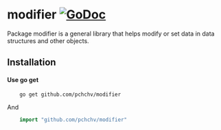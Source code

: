 # modifier [![GoDoc](https://godoc.org/github.com/pchchv/modifier?status.svg)](https://pkg.go.dev/github.com/pchchv/modifier)

Package modifier is a general library that helps modify or set data in data structures and other objects.

## Installation

#### Use go get

```sh
	go get github.com/pchchv/modifier
```
And

```go
	import "github.com/pchchv/modifier"
```